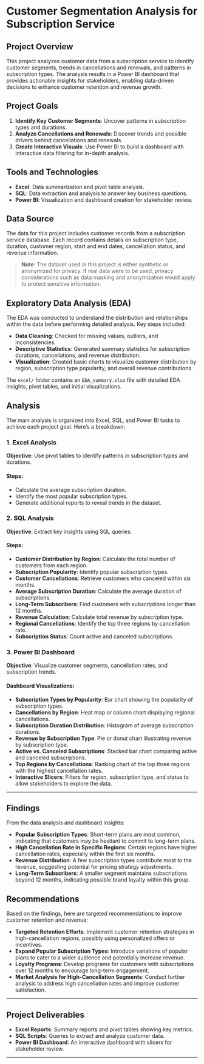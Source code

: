 # Customer Segmentation Analysis for Subscription Service

## Project Overview

This project analyzes customer data from a subscription service to identify customer segments, trends in cancellations and renewals, and patterns in subscription types. The analysis results in a Power BI dashboard that provides actionable insights for stakeholders, enabling data-driven decisions to enhance customer retention and revenue growth.

## Project Goals

1. **Identify Key Customer Segments**: Uncover patterns in subscription types and durations.
2. **Analyze Cancellations and Renewals**: Discover trends and possible drivers behind cancellations and renewals.
3. **Create Interactive Visuals**: Use Power BI to build a dashboard with interactive data filtering for in-depth analysis.

## Tools and Technologies

- **Excel**: Data summarization and pivot table analysis.
- **SQL**: Data extraction and analysis to answer key business questions.
- **Power BI**: Visualization and dashboard creation for stakeholder review.

## Data Source

The data for this project includes customer records from a subscription service database. Each record contains details on subscription type, duration, customer region, start and end dates, cancellation status, and revenue information.

> **Note**: The dataset used in this project is either synthetic or anonymized for privacy. If real data were to be used, privacy considerations such as data masking and anonymization would apply to protect sensitive information.

## Exploratory Data Analysis (EDA)

The EDA was conducted to understand the distribution and relationships within the data before performing detailed analysis. Key steps included:

- **Data Cleaning**: Checked for missing values, outliers, and inconsistencies.
- **Descriptive Statistics**: Generated summary statistics for subscription durations, cancellations, and revenue distribution.
- **Visualization**: Created basic charts to visualize customer distribution by region, subscription type popularity, and overall revenue contributions.

The `excel/` folder contains an `EDA_summary.xlsx` file with detailed EDA insights, pivot tables, and initial visualizations.

## Analysis

The main analysis is organized into Excel, SQL, and Power BI tasks to achieve each project goal. Here’s a breakdown:

### 1. Excel Analysis

**Objective**: Use pivot tables to identify patterns in subscription types and durations.

#### Steps:
- Calculate the average subscription duration.
- Identify the most popular subscription types.
- Generate additional reports to reveal trends in the dataset.

### 2. SQL Analysis

**Objective**: Extract key insights using SQL queries.

#### Steps:
- **Customer Distribution by Region**: Calculate the total number of customers from each region.
- **Subscription Popularity**: Identify popular subscription types.
- **Customer Cancellations**: Retrieve customers who canceled within six months.
- **Average Subscription Duration**: Calculate the average duration of subscriptions.
- **Long-Term Subscribers**: Find customers with subscriptions longer than 12 months.
- **Revenue Calculation**: Calculate total revenue by subscription type.
- **Regional Cancellations**: Identify the top three regions by cancellation rate.
- **Subscription Status**: Count active and canceled subscriptions.

### 3. Power BI Dashboard

**Objective**: Visualize customer segments, cancellation rates, and subscription trends.

#### Dashboard Visualizations:
- **Subscription Types by Popularity**: Bar chart showing the popularity of subscription types.
- **Cancellations by Region**: Heat map or column chart displaying regional cancellations.
- **Subscription Duration Distribution**: Histogram of average subscription durations.
- **Revenue by Subscription Type**: Pie or donut chart illustrating revenue by subscription type.
- **Active vs. Canceled Subscriptions**: Stacked bar chart comparing active and canceled subscriptions.
- **Top Regions by Cancellations**: Ranking chart of the top three regions with the highest cancellation rates.
- **Interactive Slicers**: Filters for region, subscription type, and status to allow stakeholders to explore the data.

---

## Findings

From the data analysis and dashboard insights:

- **Popular Subscription Types**: Short-term plans are most common, indicating that customers may be hesitant to commit to long-term plans.
- **High Cancellation Rate in Specific Regions**: Certain regions have higher cancellation rates, especially within the first six months.
- **Revenue Distribution**: A few subscription types contribute most to the revenue, suggesting potential for pricing strategy adjustments.
- **Long-Term Subscribers**: A smaller segment maintains subscriptions beyond 12 months, indicating possible brand loyalty within this group.

## Recommendations

Based on the findings, here are targeted recommendations to improve customer retention and revenue:

- **Targeted Retention Efforts**: Implement customer retention strategies in high-cancellation regions, possibly using personalized offers or incentives.
- **Expand Popular Subscription Types**: Introduce variations of popular plans to cater to a wider audience and potentially increase revenue.
- **Loyalty Programs**: Develop programs for customers with subscriptions over 12 months to encourage long-term engagement.
- **Market Analysis for High-Cancellation Segments**: Conduct further analysis to address high cancellation rates and improve customer satisfaction.

---

## Project Deliverables

- **Excel Reports**: Summary reports and pivot tables showing key metrics.
- **SQL Scripts**: Queries to extract and analyze customer data.
- **Power BI Dashboard**: An interactive dashboard with slicers for stakeholder review.

---


